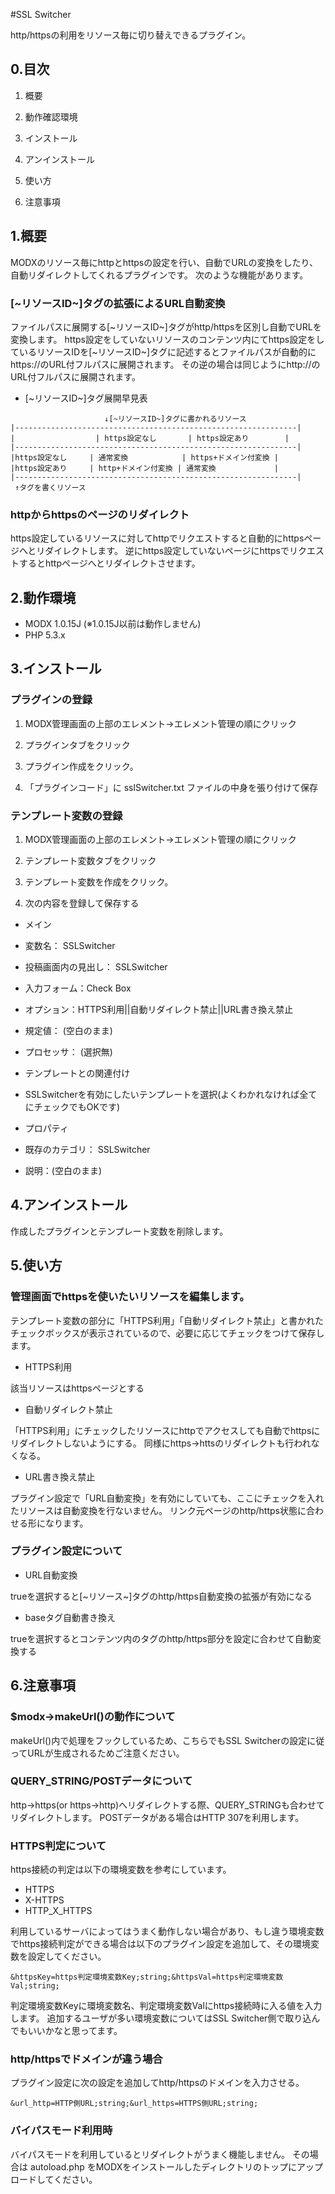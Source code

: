 #SSL Switcher

http/httpsの利用をリソース毎に切り替えできるプラグイン。

## 0.目次

1. 概要

2. 動作確認環境

3. インストール

4. アンインストール

5. 使い方

6. 注意事項

## 1.概要

MODXのリソース毎にhttpとhttpsの設定を行い、自動でURLの変換をしたり、自動リダイレクトしてくれるプラグインです。
次のような機能があります。

### [~リソースID~]タグの拡張によるURL自動変換

ファイルパスに展開する[~リソースID~]タグがhttp/httpsを区別し自動でURLを変換します。
https設定をしていないリソースのコンテンツ内にてhttps設定をしているリソースIDを[~リソースID~]タグに記述するとファイルパスが自動的にhttps://のURL付フルパスに展開されます。
その逆の場合は同じようにhttp://のURL付フルパスに展開されます。

* [~リソースID~]タグ展開早見表

```
                     ↓[~リソースID~]タグに書かれるリソース
|---------------------------------------------------------------|
|                  | https設定なし       | https設定あり        |
|---------------------------------------------------------------|
|https設定なし     | 通常変換            | https+ドメイン付変換 |
|https設定あり     | http+ドメイン付変換 | 通常変換             |
|---------------------------------------------------------------|
 ↑タグを書くリソース
```

### httpからhttpsのページのリダイレクト

https設定しているリソースに対してhttpでリクエストすると自動的にhttpsページへとリダイレクトします。
逆にhttps設定していないページにhttpsでリクエストするとhttpページへとリダイレクトさせます。


## 2.動作環境

* MODX 1.0.15J (※1.0.15J以前は動作しません)
* PHP 5.3.x

## 3.インストール

### プラグインの登録

1. MODX管理画面の上部のエレメント→エレメント管理の順にクリック

2. プラグインタブをクリック

3. プラグイン作成をクリック。

4. 「プラグインコード」に sslSwitcher.txt ファイルの中身を張り付けて保存

### テンプレート変数の登録

1. MODX管理画面の上部のエレメント→エレメント管理の順にクリック

2. テンプレート変数タブをクリック

3. テンプレート変数を作成をクリック。

4. 次の内容を登録して保存する

* メイン
 * 変数名： SSLSwitcher
 * 投稿画面内の見出し： SSLSwitcher 
 * 入力フォーム：Check Box   
 * オプション：HTTPS利用||自動リダイレクト禁止||URL書き換え禁止 
 * 規定値： (空白のまま) 
 * プロセッサ： (選択無) 

* テンプレートとの関連付け
 * SSLSwitcherを有効にしたいテンプレートを選択(よくわかれなければ全てにチェックでもOKです)

* プロパティ
 * 既存のカテゴリ： SSLSwitcher
 * 説明：(空白のまま)

## 4.アンインストール

作成したプラグインとテンプレート変数を削除します。


## 5.使い方

### 管理画面でhttpsを使いたいリソースを編集します。

テンプレート変数の部分に「HTTPS利用」「自動リダイレクト禁止」と書かれたチェックボックスが表示されているので、必要に応じてチェックをつけて保存します。
  
* HTTPS利用

該当リソースはhttpsページとする

* 自動リダイレクト禁止

「HTTPS利用」にチェックしたリソースにhttpでアクセスしても自動でhttpsにリダイレクトしないようにする。
同様にhttps→httsのリダイレクトも行われなくなる。

 * URL書き換え禁止

プラグイン設定で「URL自動変換」を有効にしていても、ここにチェックを入れたリソースは自動変換を行ないません。
リンク元ページのhttp/https状態に合わせる形になります。


### プラグイン設定について

* URL自動変換

trueを選択すると[~リソース~]タグのhttp/https自動変換の拡張が有効になる

* baseタグ自動書き換え

trueを選択するとコンテンツ内の<base href="～">タグのhttp/https部分を設定に合わせて自動変換する

## 6.注意事項

### $modx->makeUrl()の動作について

makeUrl()内で処理をフックしているため、こちらでもSSL Switcherの設定に従ってURLが生成されるためご注意ください。

### QUERY_STRING/POSTデータについて

http->https(or https->http)へリダイレクトする際、QUERY_STRINGも合わせてリダイレクトします。
POSTデータがある場合はHTTP 307を利用します。

### HTTPS判定について

https接続の判定は以下の環境変数を参考にしています。

* HTTPS
* X-HTTPS
* HTTP_X_HTTPS

利用しているサーバによってはうまく動作しない場合があり、もし違う環境変数でhttps接続判定ができる場合は以下のプラグイン設定を追加して、その環境変数を設定してください。

```
&httpsKey=https判定環境変数Key;string;&httpsVal=https判定環境変数Val;string;
```

判定環境変数Keyに環境変数名、判定環境変数Valにhttps接続時に入る値を入力します。
追加するユーザが多い環境変数についてはSSL Switcher側で取り込んでもいいかなと思ってます。

### http/httpsでドメインが違う場合

プラグイン設定に次の設定を追加してhttp/httpsのドメインを入力させる。

```
&url_http=HTTP側URL;string;&url_https=HTTPS側URL;string;
```

### バイパスモード利用時

バイパスモードを利用しているとリダイレクトがうまく機能しません。
その場合は autoload.php をMODXをインストールしたディレクトリのトップにアップロードしてください。
